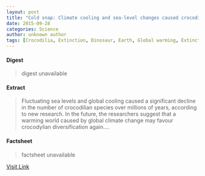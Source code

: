 ```yaml
---
layout: post
title: "Cold snap: Climate cooling and sea-level changes caused crocodilian retreat"
date: 2015-09-28
categories: Science
author: unknown author
tags: [Crocodilia, Extinction, Dinosaur, Earth, Global warming, Extinction event, Biodiversity, Climate change, Global natural environment, Organisms, Environmental science, Natural environment, Physical geography, Nature, Earth sciences]
---
```



#### Digest
>digest unavailable

#### Extract
>Fluctuating sea levels and global cooling caused a significant decline in the number of crocodilian species over millions of years, according to new research. In the future, the researchers suggest that a warming world caused by global climate change may favour crocodylian diversification again....

#### Factsheet
>factsheet unavailable

[Visit Link](http://www.sciencedaily.com/releases/2015/09/150924082452.htm)


